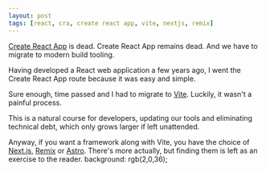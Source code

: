 ```yaml
---
layout: post
tags: [react, cra, create react app, vite, nextjs, remix]
---
```

[Create React App](https://create-react-app.dev/) is dead. Create React App remains dead. And we have to migrate to modern build tooling.

Having developed a React web application a few years ago, I went the Create React App route because it was easy and simple.

Sure enough, time passed and I had to migrate to [Vite](https://vite.dev). Luckily, it wasn't a painful process.

This is a natural course for developers, updating our tools and eliminating technical debt, which only grows larger if left unattended.

Anyway, if you want a framework along with Vite, you have the choice of [Next.js](https://nextjs.org/), [Remix](https://remix.run/) or [Astro](https://astro.build). There's more actually, but finding them is left as an exercise to the reader.
background: rgb(2,0,36);




